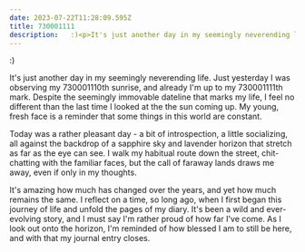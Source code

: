 ```yaml
---
date: 2023-07-22T11:28:09.595Z
title: 730001111
description:   :)<p>It's just another day in my seemingly neverending life. Just yesterday I was observing my 730001110th sunrise, and already I'm up to my 730001111th m
---
```


 :)<p>It's just another day in my seemingly neverending life. Just yesterday I was observing my 730001110th sunrise, and already I'm up to my 730001111th mark. Despite the seemingly immovable dateline that marks my life, I feel no different than the last time I looked at the the sun coming up. My young, fresh face is a reminder that some things in this world are constant.</p><p>Today was a rather pleasant day - a bit of introspection, a little socializing, all against the backdrop of a sapphire sky and lavender horizon that stretch as far as the eye can see. I walk my habitual route down the street, chit-chatting with the familiar faces, but the call of faraway lands draws me away, even if only in my thoughts.</p><p>It's amazing how much has changed over the years, and yet how much remains the same. I reflect on a time, so long ago, when I first began this journey of life and unfold the pages of my diary. It's been a wild and ever-evolving story, and I must say I'm rather proud of how far I've come. As I look out onto the horizon, I'm reminded of how blessed I am to still be here, and with that my journal entry closes.</p>
